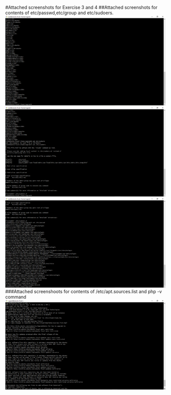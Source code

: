 #Attached screenshots for Exercise 3 and 4 
##Attached screenshots for contents of etc/passwd,etc/group and etc/sudoers.
![etc/passwd](./images/Screenshot%20(4).png)
![etc/group](./images/Screenshot%20(5).png)
![etc/sudoers](./images/Screenshot%20(7).png)
###Attached screenshoots for contents of /etc/apt.sources.list and php -v command
![ /etc/apt.sources.list and php -v command](./images/Screenshot%20(14).png)



